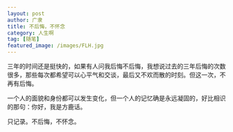 ```yaml
---
layout: post
author: 广隶
title: 不后悔，不怀念
category: 人生啊
tag: [随笔]
featured_image: /images/FLH.jpg
---
```


三年的时间还是挺快的，如果有人问我后悔不后悔，我想说过去的三年后悔的次数很多，那些每次都希望可以心平气和交谈，最后又不欢而散的时刻。但这一次，不再有后悔。

一个人的面貌和身份都可以发生变化，但一个人的记忆确是永远凝固的，好比相识的那句：你好，我是方鹿话。

只记录。不后悔，不怀念。
